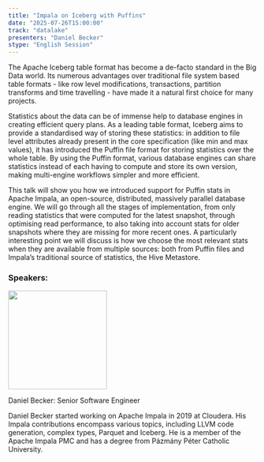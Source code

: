 ```yaml
---
title: "Impala on Iceberg with Puffins"
date: "2025-07-26T15:00:00"
track: "datalake"
presenters: "Daniel Becker"
stype: "English Session"
---
```


The Apache Iceberg table format has become a de-facto standard in the Big Data world. Its numerous advantages over traditional file system based table formats - like row level modifications, transactions, partition transforms and time travelling - have made it a natural first choice for many projects.

Statistics about the data can be of immense help to database engines in creating efficient query plans. As a leading table format, Iceberg aims to provide a standardised way of storing these statistics: in addition to file level attributes already present in the core specification (like min and max values), it has introduced the Puffin file format for storing statistics over the whole table. By using the Puffin format, various database engines can share statistics instead of each having to compute and store its own version, making multi-engine workflows simpler and more efficient.

This talk will show you how we introduced support for Puffin stats in Apache Impala, an open-source, distributed, massively parallel database engine. We will go through all the stages of implementation, from only reading statistics that were computed for the latest snapshot, through optimising read performance, to also taking into account stats for older snapshots where they are missing for more recent ones. A particularly interesting point we will discuss is how we choose the most relevant stats when they are available from multiple sources: both from Puffin files and Impala’s traditional source of statistics, the Hive Metastore.

### Speakers:


<img src="https://sessionize.com/image/6933-400o400o1-72rRP3UXJeo1bZhvM4bFDm.jpg" width="200" /><br/>

Daniel Becker: Senior Software Engineer

Daniel Becker started working on Apache Impala in 2019 at Cloudera. His Impala contributions encompass various topics, including LLVM code generation, complex types, Parquet and Iceberg. He is a member of the Apache Impala PMC and has a degree from Pázmány Péter Catholic University.